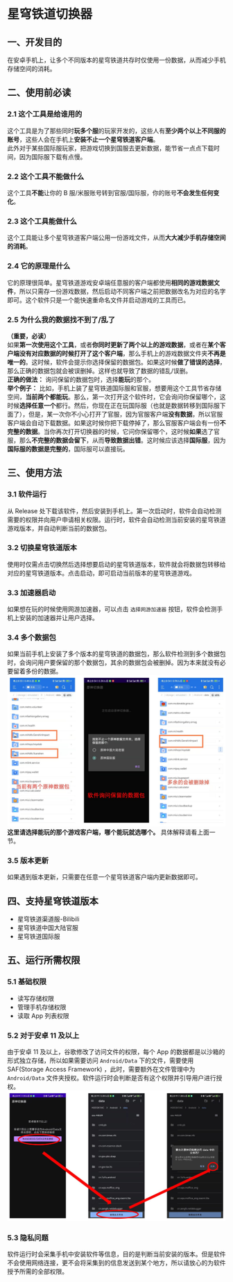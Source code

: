 # 星穹铁道切换器
## 一、开发目的  
在安卓手机上，让多个不同版本的星穹铁道共存时仅使用一份数据，从而减少手机存储空间的消耗。  
## **二、使用前必读**  
### **2.1 这个工具是给谁用的**  
这个工具是为了那些同时**玩多个服**的玩家开发的，这些人有**至少两个以上不同服的账号**，这些人会在手机上**安装不止一个星穹铁道客户端**。  
此外对于某些国际服玩家，把游戏切换到国服去更新数据，能节省一点点下载时间，因为国际服下载有点慢。    
### **2.2 这个工具不能做什么**  
这个工具**不能**让你的 B 服/米服账号转到官服/国际服，你的账号**不会发生任何变化**。  
### **2.3 这个工具能做什么**  
这个工具能让多个星穹铁道客户端公用一份游戏文件，从而**大大减少手机存储空间的消耗**。  
### **2.4 它的原理是什么**  
它的原理很简单。星穹铁道游戏安卓端任意服的客户端都使用**相同的游戏数据文件**，所以只需存一份游戏数据，然后启动不同客户端之前把数据改名为对应的名字即可。这个软件只是一个能快速重命名文件并启动游戏的工具而已。  
### **2.5 为什么我的数据找不到了/乱了**  
**（重要，必读）**  
如果**第一次使用这个工具**，或者**你同时更新了两个以上的游戏数据**，或者在**某个客户端没有对应数据的时候打开了这个客户端**，那么手机上的游戏数据文件夹**不再是唯一的**。这时候，软件会提示你选择保留的数据包。如果这时候**做了错误的选择**，那么正确的数据包就会被误删掉。这样也就导致了数据的错乱/误删。  
**正确的做法：** 询问保留的数据包时，选择**能玩**的那个。  
**举个例子：** 比如，手机上装了星穹铁道国际服和官服，想要用这个工具节省存储空间，**当前两个都能玩**。那么，第一次打开这个软件时，它会询问你保留哪个，这时候**选择任意一个**都行。然后，你现在正在玩国际服（也就是数据转移到国际服下面了），但是，某一次你不小心打开了官服，因为官服客户端**没有数据**，所以官服客户端会自动下载数据。如果这时候你把下载停掉了，那么官服客户端会有一份**不完整的数据**。当你再次打开切换器的时候，它问你保留哪个，这时候**如果**选了官服，那么**不完整的数据会留下**，从而**导致数据出错**。这时候应该选择**国际服**，因为**国际服的数据是完整的**，国际服可以直接玩。  
## 三、使用方法  
### 3.1 软件运行  
从 Release 处下载该软件，然后安装到手机上。第一次启动时，软件会自动检测需要的权限并向用户申请相关权限。运行时，软件会自动检测当前安装的星穹铁道游戏版本，并自动判断当前的数据包。
### 3.2 切换星穹铁道版本  
使用时仅需点击切换然后选择想要启动的星穹铁道版本，软件就会将数据包转移给对应的星穹铁道版本。点击启动，即可启动当前版本的星穹铁道游戏。  
### 3.3 加速器启动  
如果想在玩的时候使用网游加速器，可以点击 `选择网游加速器` 按钮，软件会检测手机上安装的加速器并让用户选择。  
### 3.4 多个数据包  
如果当前手机上安装了多个版本的星穹铁道的数据包，那么软件检测到多个数据包时，会询问用户要保留的那个数据包，其余的数据包会被删掉。因为本来就没有必要留着多份的数据。 
![多份数据的处理方法](./images/multi_genshin.jpg)  
**这里请选择能玩的那个游戏客户端，哪个能玩就选哪个。** 具体解释请看上面一节。
### 3.5 版本更新  
如果遇到版本更新，只需要在任意一个星穹铁道客户端内更新数据即可。  
## 四、支持星穹铁道版本  
- 星穹铁道渠道服-Bilibili
- 星穹铁道中国大陆官服
- 星穹铁道国际服
## 五、运行所需权限
### 5.1 基础权限  
- 读写存储权限  
- 管理手机存储权限  
- 读取 App 列表权限  
### 5.2 对于安卓 11 及以上  
由于安卓 11 及以上，谷歌修改了访问文件的权限，每个 App 的数据都是以沙箱的形式独立存储，所以如果需要访问 `Android/Data` 下的文件，需要使用 SAF(Storage Access Framework) ，此时，需要额外在文件管理中为 `Android/Data` 文件夹授权。软件运行时会判断是否有这个权限并引导用户进行授权。  
![安卓11及以上的授权方法](./images/android11_grant.JPG)  
### 5.3 隐私问题  
软件运行时会采集手机中安装软件等信息，目的是判断当前安装的版本。但是软件不会使用网络连接，更不会将采集到的信息发送到某个地方，所以请放心的为软件授予所需的全部权限。  
